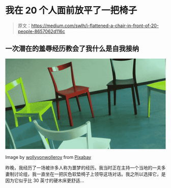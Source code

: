 # 我在 20 个人面前放平了一把椅子

> 原文：<https://medium.com/swlh/i-flattened-a-chair-in-front-of-20-people-8657062d116c>

## 一次潜在的羞辱经历教会了我什么是自我接纳

![](img/3274dcb88e1ed85fe46f7c8f54c8c091.png)

Image by [wollyvonwolleroy](https://pixabay.com/users/wollyvonwolleroy-8285/?utm_source=link-attribution&utm_medium=referral&utm_campaign=image&utm_content=58475) from [Pixabay](https://pixabay.com/?utm_source=link-attribution&utm_medium=referral&utm_campaign=image&utm_content=58475)

昨晚，我经历了一场被许多人称为噩梦的经历。我当时正在主持一个当地的一夫多妻制讨论组，我一直坐在一把灰色软垫椅子上领导这场对话。我之所以选择它，是因为它似乎比 30 英寸的硬木床更舒适…